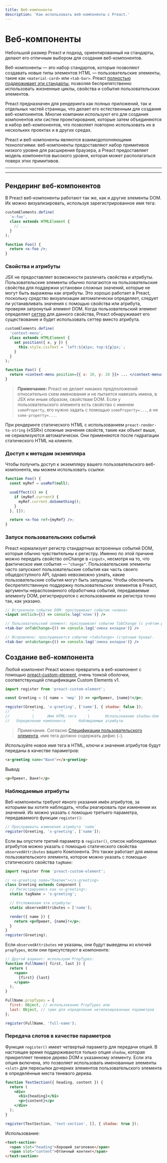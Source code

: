 ```yaml
---
title: Веб-компоненты
description: 'Как использовать веб-компоненты с Preact.'
---
```


# Веб-компоненты

Небольшой размер Preact и подход, ориентированный на стандарты, делают его отличным выбором для создания веб-компонентов.

Веб-компоненты — это набор стандартов, которые позволяют создавать новые типы элементов HTML — пользовательские элементы, такие как `<material-card>` или `<tab-bar>`.
Preact [полностью поддерживает эти стандарты](https://custom-elements-everywhere.com/#preact), позволяя беспрепятственно использовать жизненные циклы, свойства и события пользовательских элементов.

Preact предназначен для рендеринга как полных приложений, так и отдельных частей страницы, что делает его естественным для создания веб-компонентов. Многие компании используют его для создания компонентов или систем проектирования, которые затем объединяются в набор веб-компонентов, что позволяет повторно использовать их в нескольких проектах и ​​в других средах.

Preact и веб-компоненты являются взаимодополняющими технологиями: веб-компоненты предоставляют набор примитивов низкого уровня для расширения браузера, а Preact предоставляет модель компонентов высокого уровня, которая может располагаться поверх этих примитивов.

---

<toc></toc>

---

## Рендеринг веб-компонентов

В Preact веб-компоненты работают так же, как и другие элементы DOM. Их можно визуализировать, используя зарегистрированное имя тега:

```jsx
customElements.define(
  'x-foo',
  class extends HTMLElement {
    // ...
  }
);

function Foo() {
  return <x-foo />;
}
```

### Свойства и атрибуты

JSX не предоставляет возможности различать свойства и атрибуты. Пользовательские элементы обычно полагаются на пользовательские свойства для поддержки установки сложных значений, которые не могут быть выражены как атрибуты. Это хорошо работает в Preact, поскольку средство визуализации автоматически определяет, следует ли устанавливать значения с помощью свойства или атрибута, проверяя затронутый элемент DOM. Когда пользовательский элемент определяет [сеттер](https://developer.mozilla.org/ru/docs/Web/JavaScript/Reference/Functions/set) для данного свойства, Preact обнаруживает его существование и будет использовать сеттер вместо атрибута.

```jsx
customElements.define(
  'context-menu',
  class extends HTMLElement {
    set position({ x, y }) {
      this.style.cssText = `left:${x}px; top:${y}px;`;
    }
  }
);

function Foo() {
  return <context-menu position={{ x: 10, y: 20 }}> ... </context-menu>;
}
```

> **Примечание:** Preact не делает никаких предположений относительно схем именования и не пытается навязать имена, в JSX или иным образом, свойствам DOM. Если у пользовательского элемента есть свойство с именем `someProperty`, его нужно задать с помощью `someProperty=...`, а не `some-property=...`.

При рендеринге статического HTML с использованием `preact-render-to-string` («SSR») сложные значения свойств, такие как объект выше, не сериализуются автоматически. Они применяются после гидратации статического HTML на клиенте.

### Доступ к методам экземпляра

Чтобы получить доступ к экземпляру вашего пользовательского веб-компонента, мы можем использовать ссылки:

```jsx
function Foo() {
  const myRef = useRef(null);

  useEffect(() => {
    if (myRef.current) {
      myRef.current.doSomething();
    }
  }, []);

  return <x-foo ref={myRef} />;
}
```

### Запуск пользовательских событий

Preact нормализует регистр стандартных встроенных событий DOM, которые обычно чувствительны к регистру. Именно по этой причине можно передать свойство onChange в `<input>`, несмотря на то, что фактическое имя события — `"change"`. Пользовательские элементы часто запускают пользовательские события как часть своего общедоступного API, однако невозможно узнать, какие пользовательские события могут быть запущены. Чтобы обеспечить беспрепятственную поддержку пользовательских элементов в Preact, аргументы нераспознанного обработчика событий, передаваемые элементу DOM, регистрируются с использованием их регистра точно так, как указано.

```jsx
// Встроенное событие DOM: прослушивает событие «клика»
<input onClick={() => console.log('клик')} />

// Пользовательский элемент: прослушивает событие TabChange (с учётом регистра!)
<tab-bar onTabChange={() => console.log('смена вкладки')} />

// Исправлено: прослушивается событие «tabchange» (строчные буквы).
<tab-bar ontabchange={() => console.log('смена вкладки')} />
```

## Создание веб-компонента

Любой компонент Preact можно превратить в веб-компонент с помощью [preact-custom-element](https://github.com/preactjs/preact-custom-element), очень тонкой оболочки, соответствующей спецификации Custom Elements v1.

```jsx
import register from 'preact-custom-element';

const Greeting = ({ name = 'мир' }) => <p>Привет, {name}!</p>;

register(Greeting, 'x-greeting', ['name'], { shadow: false });
//          ^            ^           ^             ^
//          |      Имя HTML-тега     |       Использование shadow-dom
//   Определение компонента      Наблюдаемые атрибуты
```

> Примечание. Согласно [Спецификации пользовательского элемента](https://html.spec.whatwg.org/multipage/custom-elements.html#prod-potentialcustomelementname), имя тега должно содержать дефис (`-`).

Используйте новое имя тега в HTML, ключи и значения атрибутов будут переданы в качестве параметров:

```html
<x-greeting name="Ваня"></x-greeting>
```

Вывод:

```html
<p>Привет, Ваня!</p>
```

### Наблюдаемые атрибуты

Веб-компоненты требуют явного указания имён атрибутов, за которыми вы хотите наблюдать, чтобы реагировать при изменении их значений. Их можно указать с помощью третьего параметра, передаваемого функции `register()`:

```jsx
// Прослушивать изменения атрибута `name`
register(Greeting, 'x-greeting', ['name']);
```

Если вы опустите третий параметр в `register()`, список наблюдаемых атрибутов можно указать с помощью статического свойства `observedAttributes` вашего Компонента. Это также работает для имени пользовательского элемента, которое можно указать с помощью статического свойства `tagName`:

```jsx
import register from 'preact-custom-element';

// <x-greeting name="Павлик"></x-greeting>
class Greeting extends Component {
  // Регистрируемся как <x-greeting>:
  static tagName = 'x-greeting';

  // Отслеживаем эти атрибуты:
  static observedAttributes = ['name'];

  render({ name }) {
    return <p>Привет, {name}!</p>;
  }
}
register(Greeting);
```

Если `observedAttributes` не указаны, они будут выведены из ключей `propTypes`, если они присутствуют в компоненте:

```jsx
// Другой вариант: используем PropTypes:
function FullName({ first, last }) {
  return (
    <span>
      {first} {last}
    </span>
  );
}

FullName.propTypes = {
  first: Object, // использование PropTypes или
  last: Object, // трюк для определения нетипизированных параметров
};

register(FullName, 'full-name');
```

### Передача слотов в качестве параметров

Функция `register()` имеет четвертый параметр для передачи опций. В настоящее время поддерживаются только опция `shadow`, которая прикрепляет теневое дерево DOM к указанному элементу. Если эта опция включена, это позволяет использовать именованные элементы `<slot>` для пересылки дочерних элементов пользовательского элемента в определённые места теневого дерева.

```jsx
function TextSection({ heading, content }) {
  return (
    <div>
      <h1>{heading}</h1>
      <p>{content}</p>
    </div>
  );
}

register(TextSection, 'text-section', [], { shadow: true });
```

Использование:

```html
<text-section>
  <span slot="heading">Хороший заголовок</span>
  <span slot="content">Отличный контент</span>
</text-section>
```
